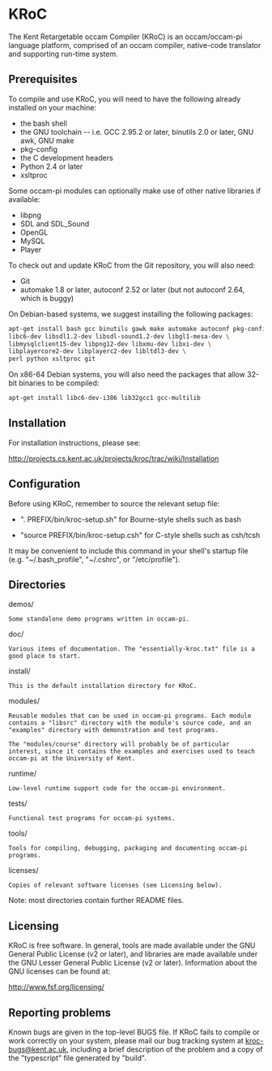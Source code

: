 
# KRoC

The Kent Retargetable occam Compiler (KRoC) is an occam/occam-pi language platform, comprised of an occam compiler, native-code translator and supporting run-time system.

## Prerequisites

To compile and use KRoC, you will need to have the following already installed on your machine:

* the bash shell
* the GNU toolchain -- i.e. GCC 2.95.2 or later, binutils 2.0 or later, GNU awk, GNU make
* pkg-config
* the C development headers
* Python 2.4 or later
* xsltproc

Some occam-pi modules can optionally make use of other native libraries if available:

* libpng
* SDL and SDL_Sound
* OpenGL
* MySQL
* Player

To check out and update KRoC from the Git repository, you will also need:

* Git
* automake 1.8 or later, autoconf 2.52 or later (but not autoconf 2.64, which is buggy)

On Debian-based systems, we suggest installing the following packages:

```bash
apt-get install bash gcc binutils gawk make automake autoconf pkg-config \
libc6-dev libsdl1.2-dev libsdl-sound1.2-dev libgl1-mesa-dev \
libmysqlclient15-dev libpng12-dev libxmu-dev libxi-dev \
libplayercore2-dev libplayerc2-dev libltdl3-dev \
perl python xsltproc git
```

On x86-64 Debian systems, you will also need the packages that allow 32-bit binaries to be compiled:

```bash
apt-get install libc6-dev-i386 lib32gcc1 gcc-multilib
```


## Installation

For installation instructions, please see:

http://projects.cs.kent.ac.uk/projects/kroc/trac/wiki/Installation


## Configuration

Before using KRoC, remember to source the relevant setup file:

* ". PREFIX/bin/kroc-setup.sh" for Bourne-style shells such as bash

* "source PREFIX/bin/kroc-setup.csh" for C-style shells such as csh/tcsh

It may be convenient to include this command in your shell's startup file (e.g. "~/.bash_profile", "~/.cshrc", or "/etc/profile").


## Directories

  demos/

    Some standalone demo programs written in occam-pi.

  doc/

    Various items of documentation. The "essentially-kroc.txt" file is a
    good place to start.

  install/

    This is the default installation directory for KRoC.

  modules/

    Reusable modules that can be used in occam-pi programs. Each module
    contains a "libsrc" directory with the module's source code, and an
    "examples" directory with demonstration and test programs.

    The "modules/course" directory will probably be of particular
    interest, since it contains the examples and exercises used to teach
    occam-pi at the University of Kent.

  runtime/

    Low-level runtime support code for the occam-pi environment.

  tests/

    Functional test programs for occam-pi systems.

  tools/

    Tools for compiling, debugging, packaging and documenting occam-pi
    programs.

  licenses/

    Copies of relevant software licenses (see Licensing below).

Note: most directories contain further README files.


## Licensing

KRoC is free software. In general, tools are made available under the
GNU General Public License (v2 or later), and libraries are made
available under the GNU Lesser General Public License (v2 or later).
Information about the GNU licenses can be found at:

http://www.fsf.org/licensing/


## Reporting problems

Known bugs are given in the top-level BUGS file. If KRoC fails to
compile or work correctly on your system, please mail our bug tracking
system at <kroc-bugs@kent.ac.uk>, including a brief description of the
problem and a copy of the "typescript" file generated by "build".

